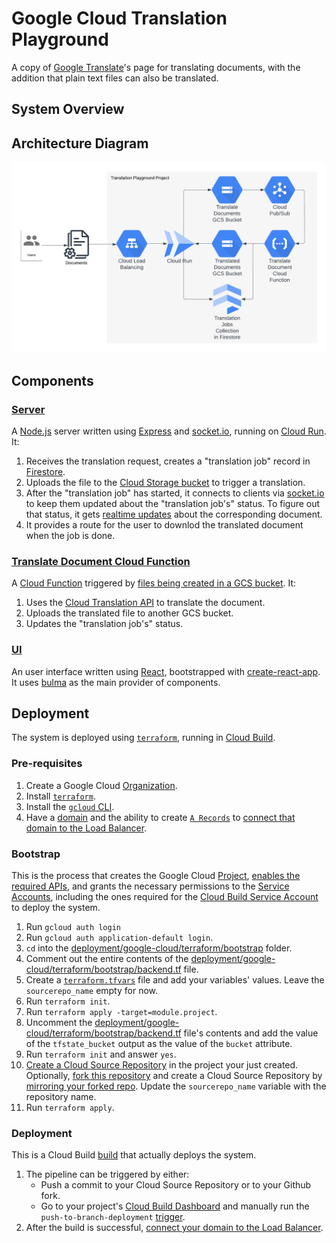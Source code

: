 # Google Cloud Translation Playground

A copy of [Google Translate](https://translate.google.ca/?sl=auto&tl=en&op=docs)'s page for translating documents, with the addition that plain text files can also be translated.

## System Overview

## Architecture Diagram

![system architecture diagram](./images/system-architecture-diagram.png)

## Components

### [Server](./server)

A [Node.js](https://nodejs.org) server written using [Express](https://expressjs.com/) and [socket.io](https://socket.io/), running on [Cloud Run](https://cloud.google.com/run/docs/overview/what-is-cloud-run). It:

1. Receives the translation request, creates a "translation job" record in [Firestore](https://firebase.google.com/docs/firestore).
1. Uploads the file to the [Cloud Storage bucket](https://cloud.google.com/storage/docs/buckets) to trigger a translation.
1. After the "translation job" has started, it connects to clients via [socket.io](https://socket.io/docs/v4/) to keep them updated about the "translation job's" status. To figure out that status, it gets [realtime updates](https://firebase.google.com/docs/firestore/query-data/listen) about the corresponding document.
1. It provides a route for the user to downlod the translated document when the job is done.

### [Translate Document Cloud Function](./cloud-functions/translate-document)

A [Cloud Function](https://cloud.google.com/functions/docs/concepts/overview) triggered by [files being created in a GCS bucket](https://cloud.google.com/functions/docs/calling/storage). It:

1. Uses the [Cloud Translation API](https://cloud.google.com/translate/docs/reference/rest) to translate the document.
1. Uploads the translated file to another GCS bucket.
1. Updates the "translation job's" status.

### [UI](./server/ui)

An user interface written using [React](https://reactjs.org/), bootstrapped with [create-react-app](https://create-react-app.dev/). It uses [bulma](https://react-bulma.dev/en) as the main provider of components.

## Deployment

The system is deployed using [`terraform`](https://www.terraform.io/), running in [Cloud Build](https://cloud.google.com/build/docs/overview).

### Pre-requisites

1. Create a Google Cloud  [Organization](https://cloud.google.com/resource-manager/docs/creating-managing-organization).
1. Install [`terraform`](https://developer.hashicorp.com/terraform/downloads).
1. Install the [`gcloud` CLI](https://cloud.google.com/sdk/docs/install).
1. Have a [domain](https://en.wikipedia.org/wiki/Domain_name) and the ability to create [`A Records`](https://support.google.com/a/answer/2576578?hl=en#zippy=%2Cconfigure-a-records-now) to [connect that domain to the Load Balancer](https://cloud.google.com/load-balancing/docs/https/setup-global-ext-https-serverless#update_dns).

### Bootstrap

This is the process that creates the Google Cloud [Project](https://cloud.google.com/resource-manager/docs/creating-managing-projects), [enables the required APIs](https://cloud.google.com/apis/docs/getting-started), and grants the necessary permissions to the [Service Accounts](https://cloud.google.com/iam/docs/service-accounts), including the ones required for the [Cloud Build Service Account](https://cloud.google.com/build/docs/cloud-build-service-account) to deploy the system.

1. Run `gcloud auth login`
1. Run `gcloud auth application-default login`.
1. `cd` into the [deployment/google-cloud/terraform/bootstrap](./deployment/google-cloud/terraform/bootstrap) folder.
1. Comment out the entire contents of the [deployment/google-cloud/terraform/bootstrap/backend.tf](deployment/google-cloud/terraform/bootstrap/backend.tf) file.
1. Create a [`terraform.tfvars`](https://developer.hashicorp.com/terraform/language/values/variables#variable-definitions-tfvars-files) file and add your variables' values. Leave the `sourcerepo_name` empty for now.
1. Run `terraform init`.
1. Run `terraform apply -target=module.project`.
1. Uncomment the [deployment/google-cloud/terraform/bootstrap/backend.tf](deployment/google-cloud/terraform/bootstrap/backend.tf) file's contents and add the value of the `tfstate_bucket` output as the value of the `bucket` attribute.
1. Run `terraform init` and answer `yes`.
1. [Create a Cloud Source Repository](https://cloud.google.com/source-repositories/docs/creating-an-empty-repository#gcloud) in the project your just created. Optionally, [fork this repository](https://docs.github.com/en/get-started/quickstart/fork-a-repo) and create a Cloud Source Repository by [mirroring your forked repo](https://cloud.google.com/source-repositories/docs/mirroring-a-github-repository). Update the `sourcerepo_name` variable with the repository name.
1. Run `terraform apply`.

### Deployment

This is a Cloud Build [build](https://cloud.google.com/build/docs/overview#how_builds_work) that actually deploys the system.

1. The pipeline can be triggered by either:
    * Push a commit to your Cloud Source Repository or to your Github fork.
    * Go to your project's [Cloud Build Dashboard](https://console.cloud.google.com/cloud-build/triggers) and manually run the `push-to-branch-deployment` [trigger](https://cloud.google.com/build/docs/triggers).
1. After the build is successful, [connect your domain to the Load Balancer](https://cloud.google.com/load-balancing/docs/https/setup-global-ext-https-serverless#update_dns).